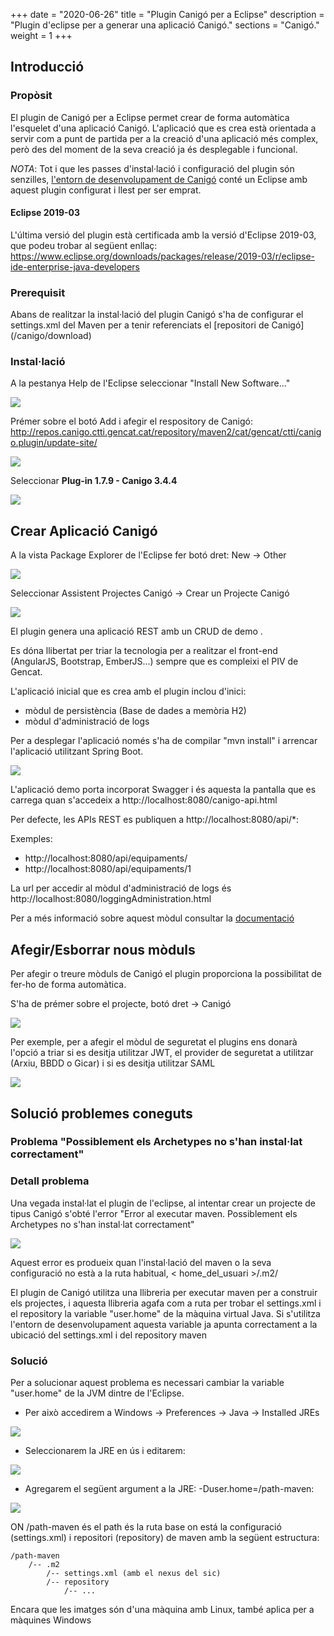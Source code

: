 +++
date        = "2020-06-26"
title       = "Plugin Canigó per a Eclipse"
description = "Plugin d'eclipse per a generar una aplicació Canigó."
sections    = "Canigó."
weight      = 1
+++

## Introducció

### Propòsit

El plugin de Canigó per a Eclipse permet crear de forma automàtica l'esquelet d'una aplicació Canigó. L'aplicació que es crea està orientada a servir com a punt de partida per a la creació d'una aplicació més complex, però des del moment de la seva creació ja és desplegable i funcional.

*NOTA*: Tot i que les passes d'instal·lació i configuració del plugin són senzilles, [l'entorn de desenvolupament de Canigó](/canigo/entorn-desenvolupament/) conté un Eclipse amb aquest plugin configurat i llest per ser emprat.

#### Eclipse 2019-03

L'última versió del plugin està certificada amb la versió d'Eclipse 2019-03, que podeu trobar al següent enllaç: https://www.eclipse.org/downloads/packages/release/2019-03/r/eclipse-ide-enterprise-java-developers

### Prerequisit

Abans de realitzar la instal·lació del plugin Canigó s'ha de configurar el settings.xml del Maven per a tenir referenciats el [repositori de Canigó] (/canigo/download)

### Instal·lació

A la pestanya Help de l'Eclipse seleccionar "Install New Software..."

![](/related/canigo/documentacio/plugin-canigo/img1.jpg)

Prémer sobre el botó Add i afegir el respository de Canigó:
http://repos.canigo.ctti.gencat.cat/repository/maven2/cat/gencat/ctti/canigo.plugin/update-site/

![](/related/canigo/documentacio/plugin-canigo/img2.jpg)

Seleccionar **Plug-in 1.7.9 - Canigo 3.4.4**

![](/related/canigo/documentacio/plugin-canigo/Plugin_eclipse_1_7_9.png)

## Crear Aplicació Canigó

A la vista Package Explorer de l'Eclipse fer botó dret: New -> Other

![](/related/canigo/documentacio/plugin-canigo/img4.jpg)

Seleccionar Assistent Projectes Canigó -> Crear un Projecte Canigó

![](/related/canigo/documentacio/plugin-canigo/Plugin_eclipse_1_7_4_new_project.png)

El plugin genera una aplicació REST amb un CRUD de demo .

Es dóna llibertat per triar la tecnologia per a realitzar el front-end (AngularJS, Bootstrap, EmberJS...) sempre que es compleixi el PIV de Gencat.

L'aplicació inicial que es crea amb el plugin inclou d'inici:

* mòdul de persistència (Base de dades a memòria H2)
* mòdul d'administració de logs

Per a desplegar l'aplicació només s'ha de compilar "mvn install" i arrencar l'aplicació utilitzant Spring Boot.

![](/related/canigo/documentacio/plugin-canigo/img11.jpg)

L'aplicació demo porta incorporat Swagger i és aquesta la pantalla que es carrega quan s'accedeix a http://localhost:8080/canigo-api.html

Per defecte, les APIs REST es publiquen a http://localhost:8080/api/*:

Exemples:

* http://localhost:8080/api/equipaments/
* http://localhost:8080/api/equipaments/1

La url per accedir al mòdul d'administració de logs és http://localhost:8080/loggingAdministration.html

Per a més informació sobre aquest mòdul consultar la [documentació](/canigo-documentacio-versions-34-core/modul-logging-admin/)

## Afegir/Esborrar nous mòduls

Per afegir o treure mòduls de Canigó el plugin proporciona la possibilitat de fer-ho de forma automàtica.

S'ha de prémer sobre el projecte, botó dret -> Canigó

![](/related/canigo/documentacio/plugin-canigo/img9.jpg)

Per exemple, per a afegir el mòdul de seguretat el plugins ens donarà l'opció a triar si es desitja utilitzar JWT, el provider de seguretat a utilitzar (Arxiu, BBDD o Gicar) i si es desitja utilitzar SAML

![](/related/canigo/documentacio/plugin-canigo/Plugin_eclipse_1_7_4_add_modules_security.png)

## Solució problemes coneguts

### Problema "Possiblement els Archetypes no s'han instal·lat correctament"

### Detall problema

Una vegada instal·lat el plugin de l'eclipse, al intentar crear un projecte de tipus Canigó s'obté l'error "Error al executar maven. Possiblement els Archetypes no s'han instal·lat correctament"

![](/related/canigo/documentacio/plugin-canigo/Error_archetypes_no_installat_correctament.png)

Aquest error es produeix quan l'instal·lació del maven o la seva configuració no està a la ruta habitual, < home_del_usuari >/.m2/

El plugin de Canigó utilitza una llibreria per executar maven per a construir els projectes, i aquesta llibreria agafa com a ruta per trobar el settings.xml i el repository la variable "user.home" de la màquina virtual Java. Si s'utilitza l'entorn de desenvolupament aquesta variable ja apunta correctament a la ubicació del settings.xml i del repository maven

### Solució

Per a solucionar aquest problema es necessari cambiar la variable "user.home" de la JVM dintre de l'Eclipse. 

* Per això accedirem a Windows -> Preferences -> Java -> Installed JREs 

![](/related/canigo/documentacio/plugin-canigo/Solucio_error_archetypes_no_installat_correctament_jre.png)

* Seleccionarem la JRE en ús i editarem: 

![](/related/canigo/documentacio/plugin-canigo/Solucio_error_archetypes_no_installat_correctament_jre_utilitzada.png)

* Agregarem el següent argument a la JRE: -Duser.home=/path-maven: 

![](/related/canigo/documentacio/plugin-canigo/Solucio_error_archetypes_no_installat_correctament_afegir_variable.png)

ON /path-maven és el path és la ruta base on está la configuració (settings.xml) i repositori (repository) de maven amb la següent estructura:

```
/path-maven
    /-- .m2
        /-- settings.xml (amb el nexus del sic)
        /-- repository
            /-- ...
```

Encara que les imatges són d'una màquina amb Linux, també aplica per a màquines Windows




